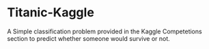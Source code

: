 # Titanic-Kaggle
A Simple classification problem provided in the Kaggle Competetions section to predict whether someone would survive or not.
